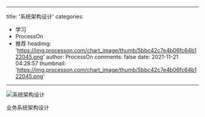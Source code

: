 
---
title: '系统架构设计'
categories: 
 - 学习
 - ProcessOn
 - 推荐
headimg: 'https://img.processon.com/chart_image/thumb/5bbc42c7e4b06fc64b122045.png'
author: ProcessOn
comments: false
date: 2021-11-21 04:28:57
thumbnail: 'https://img.processon.com/chart_image/thumb/5bbc42c7e4b06fc64b122045.png'
---

<div>   
<img class="thumb" alt="系统架构设计" src="https://img.processon.com/chart_image/thumb/5bbc42c7e4b06fc64b122045.png" referrerpolicy="no-referrer">
<p>业务系统架构设计</p>  
</div>
            